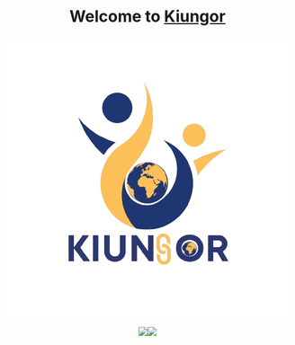 <div align= "center">
 
 # Welcome to [Kiungor](https://kiungor.com)
 
![Image](https://github.com/Kiungor/.github/blob/main/profile/logo.png?raw=true)

</div>


<div align= "center">



<!-- https://github.com/Kiungor/.github/profile/blob/master/logo.png -->


 ![](https://img.shields.io/badge/visits:-000000.svg?style=for-the-badge&logo=f-idea&logoColor=white)<img src="https://profile-counter.glitch.me/Kiungor/count.svg" width="150px"/>
</div>

<!--
<a href="https://github.com/Kiungor/Lang-stats">
<img src="https://github.com/Kiungor/Lang-stats/blob/master/generated/languages.svg#gh-dark-mode-only" />
</a>
-->
